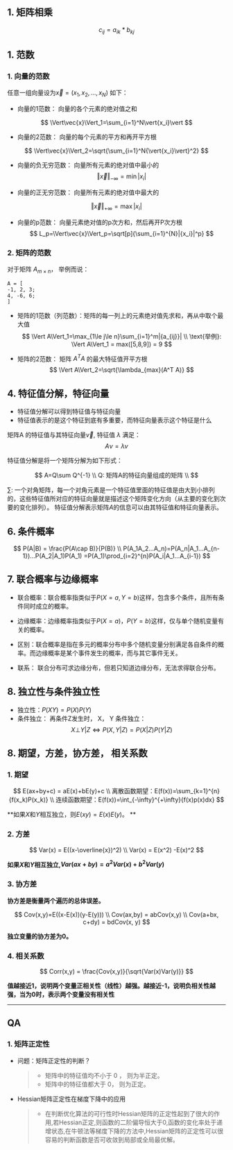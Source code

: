 ## 1. 矩阵相乘

$$
c_{ij} = a_{ik} * b_{kj}
$$





## 1. 范数

### 1. 向量的范数

任意一组向量设为$\vec{x}=(x_1,x_2,...,x_N)$ 如下：

- 向量的1范数： 向量的各个元素的绝对值之和

$$
\Vert\vec{x}\Vert_1=\sum_{i=1}^N\vert{x_i}\vert
$$

- 向量的2范数： 向量的每个元素的平方和再开平方根

$$
\Vert\vec{x}\Vert_2=\sqrt{\sum_{i=1}^N{\vert{x_i}\vert}^2}
$$

- 向量的负无穷范数： 向量所有元素的绝对值中最小的
$$
\Vert\vec{x}\Vert_{-\infty}=\min{|{x_i}|}
$$

- 向量的正无穷范数： 向量所有元素的绝对值中最大的

$$
\Vert\vec{x}\Vert_{+\infty}=\max{|{x_i}|}
$$

- 向量的p范数： 向量元素绝对值的p次方和，然后再开P次方根
$$
L_p=\Vert\vec{x}\Vert_p=\sqrt[p]{\sum_{i=1}^{N}|{x_i}|^p}
$$

### 2. 矩阵的范数

对于矩阵 $A_{m \times n}$， 举例而说： 

```
A = [
-1, 2, 3;
4, -6, 6;
]
```

- 矩阵的1范数（列范数）：矩阵的每一列上的元素绝对值先求和，再从中取个最大值
$$
\Vert A\Vert_1=\max_{1\le j\le n}\sum_{i=1}^m|{a_{ij}}| \\
\text{举例}: \Vert A\Vert_1 = max([5,8,9]) = 9
$$

- 矩阵的2范数： 矩阵 $A^TA$ 的最大特征值开平方根
$$
\Vert A\Vert_2=\sqrt{\lambda_{max}(A^T A)}
$$



## 4. 特征值分解，特征向量

- 特征值分解可以得到特征值与特征向量
- 特征值表示的是这个特征到底有多重要，而特征向量表示这个特征是什么

矩阵A 的特征值与其特征向量$\vec{v}$, 特征值 $\lambda$ 满足：
$$
A\nu = \lambda \nu
$$

特征值分解是将一个矩阵分解为如下形式：

$$
A=Q\sum Q^{-1} \\
Q: 矩阵A的特征向量组成的矩阵 \\
$$

$\sum$: 一个对角矩阵，每一个对角元素是一个特征值里面的特征值是由大到小排列的，这些特征值所对应的特征向量就是描述这个矩阵变化方向（从主要的变化到次要的变化排列）。 特征值分解表示矩阵$A$的信息可以由其特征值和特征向量表示。


## 6. 条件概率

$$
P(A|B) = \frac{P(A\cap B)}{P(B)} \\
P(A_1A_2...A_n)=P(A_n|A_1...A_{n-1})...P(A_2|A_1)P(A_1)
=P(A_1)\prod_{i=2}^{n}P(A_i|A_1...A_{i-1})
$$

## 7. 联合概率与边缘概率

- 联合概率：联合概率指类似于$P(X=a,Y=b)$这样，包含多个条件，且所有条件同时成立的概率。
- 边缘概率：边缘概率指类似于$P(X=a)$，$P(Y=b)$这样，仅与单个随机变量有关的概率。

- 区别：联合概率是指在多元的概率分布中多个随机变量分别满足各自条件的概率。而边缘概率是某个事件发生的概率，而与其它事件无关。

- 联系： 联合分布可求边缘分布，但若只知道边缘分布，无法求得联合分布。  


## 8. 独立性与条件独立性

- 独立性：$P(XY)=P(X)P(Y)$
- 条件独立： 再条件Z发生时， X， Y 条件独立：
$$
X\bot Y|Z \iff P(X,Y|Z) = P(X|Z)P(Y|Z)
$$


## 8. 期望，方差，协方差， 相关系数

### 1. 期望

$$
E(ax+by+c) = aE(x)+bE(y)+c \\
离散函数期望：E(f(x))=\sum_{k=1}^{n}{f(x_k)P(x_k)} \\
连续函数期望：E(f(x))=\int_{-\infty}^{+\infty}{f(x)p(x)dx}
$$

**如果$X$和$Y$相互独立，则$E(xy)=E(x)E(y)$。  **

### 2. 方差

$$
Var(x) = E((x-\overline{x})^2) \\
Var(x) = E(x^2) -E(x)^2
$$


**如果$X$和$Y$相互独立,$Var(ax+by)=a^2Var(x)+b^2Var(y)$**

### 3. 协方差

**协方差是衡量两个遍历的总体误差。**

$$
Cov(x,y)=E((x-E(x))(y-E(y))) \\
Cov(ax,by) = abCov(x,y) \\
Cov(a+bx, c+dy) = bdCov(x, y)
$$

**独立变量的协方差为0。**

### 4. 相关系数

$$
Corr(x,y) = \frac{Cov(x,y)}{\sqrt{Var(x)Var(y)}}
$$

**值越接近1，说明两个变量正相关性（线性）越强。越接近-1，说明负相关性越强，当为0时，表示两个变量没有相关性**

---

## QA

### 1. 矩阵正定性

- 问题：矩阵正定性的判断？ 

  > - 矩阵中的特征值均不小于 0 ， 则为半正定。
  > - 矩阵中的特征值都大于 0， 则为正定。

- Hessian矩阵正定性在梯度下降中的应用

  > - 在判断优化算法的可行性时Hessian矩阵的正定性起到了很大的作用,若Hessian正定,则函数的二阶偏导恒大于0,函数的变化率处于递增状态,在牛顿法等梯度下降的方法中,Hessian矩阵的正定性可以很容易的判断函数是否可收敛到局部或全局最优解。


